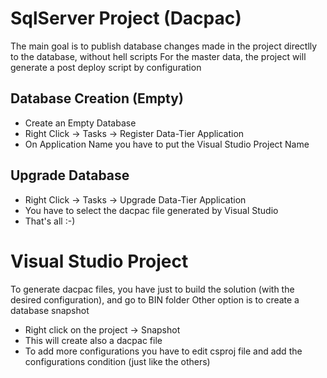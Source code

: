 # SqlServer Project (Dacpac)

The main goal is to publish database changes made in the project directlly to the database, without hell scripts
For the master data, the project will generate a post deploy script by configuration

## Database Creation (Empty)
* Create an Empty Database
* Right Click -> Tasks -> Register Data-Tier Application
* On Application Name you have to put the Visual Studio Project Name

## Upgrade Database
* Right Click -> Tasks -> Upgrade Data-Tier Application
* You have to select the dacpac file generated by Visual Studio
* That's all :-)

# Visual Studio Project
To generate dacpac files, you have just to build the solution (with the desired configuration), and go to BIN folder
Other option is to create a database snapshot
* Right click on the project -> Snapshot 
* This will create also a dacpac file
* To add more configurations you have to edit csproj file and add the configurations condition (just like the others)